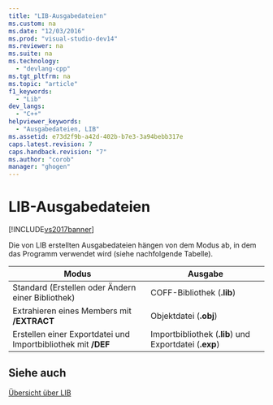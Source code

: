 ```yaml
---
title: "LIB-Ausgabedateien"
ms.custom: na
ms.date: "12/03/2016"
ms.prod: "visual-studio-dev14"
ms.reviewer: na
ms.suite: na
ms.technology: 
  - "devlang-cpp"
ms.tgt_pltfrm: na
ms.topic: "article"
f1_keywords: 
  - "Lib"
dev_langs: 
  - "C++"
helpviewer_keywords: 
  - "Ausgabedateien, LIB"
ms.assetid: e73d2f9b-a42d-402b-b7e3-3a94bebb317e
caps.latest.revision: 7
caps.handback.revision: "7"
ms.author: "corob"
manager: "ghogen"
---
```

# LIB-Ausgabedateien
[!INCLUDE[vs2017banner](../../assembler/inline/includes/vs2017banner.md)]

Die von LIB erstellten Ausgabedateien hängen von dem Modus ab, in dem das Programm verwendet wird \(siehe nachfolgende Tabelle\).  
  
|Modus|Ausgabe|  
|-----------|-------------|  
|Standard \(Erstellen oder Ändern einer Bibliothek\)|COFF\-Bibliothek \(**.lib**\)|  
|Extrahieren eines Members mit **\/EXTRACT**|Objektdatei \(**.obj**\)|  
|Erstellen einer Exportdatei und Importbibliothek mit **\/DEF**|Importbibliothek \(**.lib**\) und Exportdatei \(**.exp**\)|  
  
## Siehe auch  
 [Übersicht über LIB](../../build/reference/overview-of-lib.md)